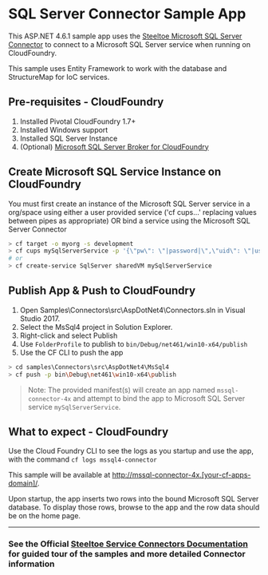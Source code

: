 ﻿# SQL Server Connector Sample App

This ASP.NET 4.6.1 sample app uses the [Steeltoe Microsoft SQL Server Connector](https://steeltoe.io/docs/steeltoe-connectors/#3-0-microsoft-sql-server) to connect to a Microsoft SQL Server service when running on CloudFoundry.

This sample uses Entity Framework to work with the database and StructureMap for IoC services.

## Pre-requisites - CloudFoundry

1. Installed Pivotal CloudFoundry 1.7+
1. Installed Windows support
1. Installed SQL Server Instance
1. (Optional) [Microsoft SQL Server Broker for CloudFoundry](https://github.com/cf-platform-eng/mssql-server-broker)

## Create Microsoft SQL Service Instance on CloudFoundry

You must first create an instance of the Microsoft SQL Server service in a org/space using either a user provided service ('cf cups...' replacing values between pipes as appropriate) OR bind a service using the Microsoft SQL Server Connector

```bash
> cf target -o myorg -s development
> cf cups mySqlServerService -p '{\"pw\": \"|password|\",\"uid\": \"|user id|\",\"uri\": \"jdbc:sqlserver://|host|:|port|;databaseName=|database name|\"}'<br>
# or
> cf create-service SqlServer sharedVM mySqlServerService
```

## Publish App & Push to CloudFoundry

1. Open Samples\Connectors\src\AspDotNet4\Connectors.sln in Visual Studio 2017.
1. Select the MsSql4 project in Solution Explorer.
1. Right-click and select Publish
1. Use `FolderProfile` to publish to `bin/Debug/net461/win10-x64/publish`
1. Use the CF CLI to push the app

```bash
> cd samples\Connectors\src\AspDotNet4\MsSql4
> cf push -p bin\Debug\net461\win10-x64\publish
```

> Note: The provided manifest(s) will create an app named `mssql-connector-4x` and attempt to bind the app to Microsoft SQL Server service `mySqlServerService`.

## What to expect - CloudFoundry

Use the Cloud Foundry CLI to see the logs as you startup and use the app, with the command `cf logs mssql4-connector`

This sample will be available at <http://mssql-connector-4x.[your-cf-apps-domain]/>.

Upon startup, the app inserts two rows into the bound Microsoft SQL Server database. To display those rows, browse to the app and the row data should be on the home page.

---

### See the Official [Steeltoe Service Connectors Documentation](https://steeltoe.io/docs/steeltoe-connectors) for guided tour of the samples and more detailed Connector information